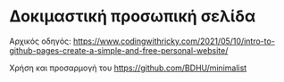 # Δοκιμαστική προσωπική σελίδα

Αρχικός οδηγός: https://www.codingwithricky.com/2021/05/10/intro-to-github-pages-create-a-simple-and-free-personal-website/

Χρήση και προσαρμογή του https://github.com/BDHU/minimalist
